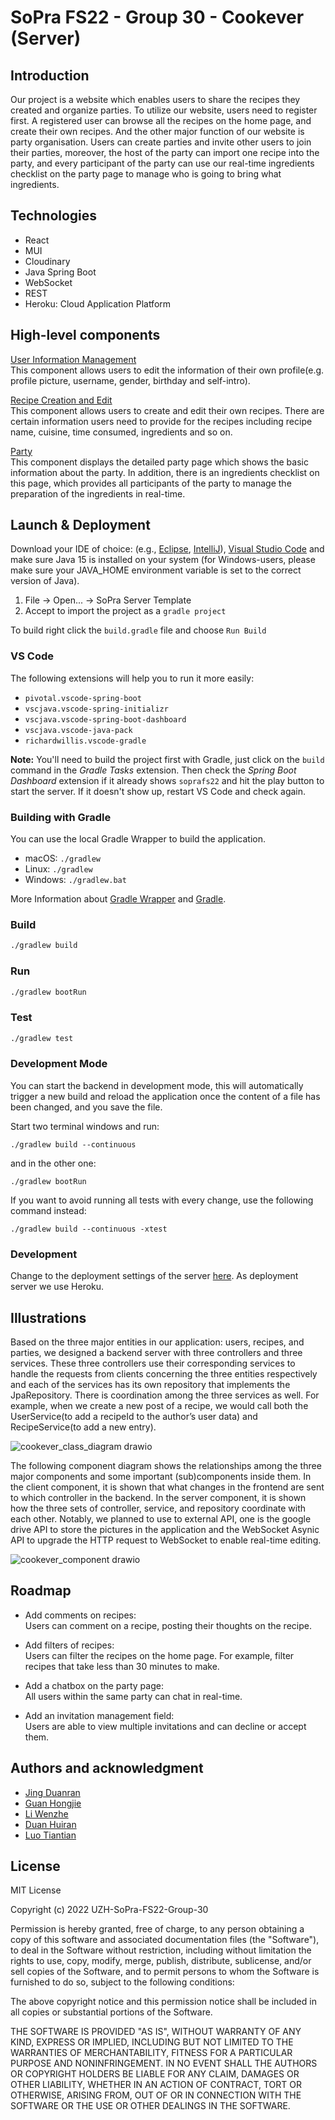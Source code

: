 # SoPra FS22 - Group 30 - Cookever (Server)

## Introduction
Our project is a website which enables users to share the recipes they created and organize parties. To utilize our website, users need to register first. A registered user can browse all the recipes on the home page, and create their own recipes. And the other major function of our website is party organisation. Users can create parties and invite other users to join their parties, moreover, the host of the party can import one recipe into the party, and every participant of the party can use our real-time ingredients checklist on the party page to manage who is going to bring what ingredients.
## Technologies
* React
* MUI
* Cloudinary
* Java Spring Boot
* WebSocket
* REST
* Heroku: Cloud Application Platform

## High-level components
[User Information Management](https://github.com/sopra-fs22-group-30/sopra-fs22-group-30-client/blob/master/src/components/views/Profile_edit.js) <br/>
This component allows users to edit the information of their own profile(e.g. profile picture, username, gender, birthday and self-intro).<br/>

[Recipe Creation and Edit](https://github.com/sopra-fs22-group-30/sopra-fs22-group-30-client/blob/master/src/components/views/Recipe_creation_or_edit.js) <br/>
This component allows users to create and edit their own recipes. There are certain information users need to provide for the recipes including recipe name, cuisine, time consumed, ingredients and so on.<br/>

[Party](https://github.com/sopra-fs22-group-30/sopra-fs22-group-30-client/blob/master/src/components/views/Party.js) <br/>
This component displays the detailed party page which shows the basic information about the party. In addition, there is an ingredients checklist on this page, which provides all participants of the party to manage the preparation of the ingredients in real-time.<br/>

## Launch & Deployment
Download your IDE of choice: (e.g., [Eclipse](http://www.eclipse.org/downloads/), [IntelliJ](https://www.jetbrains.com/idea/download/)), [Visual Studio Code](https://code.visualstudio.com/) and make sure Java 15 is installed on your system (for Windows-users, please make sure your JAVA_HOME environment variable is set to the correct version of Java).

1. File -> Open... -> SoPra Server Template
2. Accept to import the project as a `gradle project`

To build right click the `build.gradle` file and choose `Run Build`

### VS Code
The following extensions will help you to run it more easily:
-   `pivotal.vscode-spring-boot`
-   `vscjava.vscode-spring-initializr`
-   `vscjava.vscode-spring-boot-dashboard`
-   `vscjava.vscode-java-pack`
-   `richardwillis.vscode-gradle`

**Note:** You'll need to build the project first with Gradle, just click on the `build` command in the _Gradle Tasks_ extension. Then check the _Spring Boot Dashboard_ extension if it already shows `soprafs22` and hit the play button to start the server. If it doesn't show up, restart VS Code and check again.

### Building with Gradle

You can use the local Gradle Wrapper to build the application.
-   macOS: `./gradlew`
-   Linux: `./gradlew`
-   Windows: `./gradlew.bat`

More Information about [Gradle Wrapper](https://docs.gradle.org/current/userguide/gradle_wrapper.html) and [Gradle](https://gradle.org/docs/).

### Build

```bash
./gradlew build
```

### Run

```bash
./gradlew bootRun
```

### Test

```bash
./gradlew test
```

### Development Mode

You can start the backend in development mode, this will automatically trigger a new build and reload the application
once the content of a file has been changed, and you save the file.

Start two terminal windows and run:

`./gradlew build --continuous`

and in the other one:

`./gradlew bootRun`

If you want to avoid running all tests with every change, use the following command instead:

`./gradlew build --continuous -xtest`

### Development
Change to the deployment settings of the server [here](.github/workflows/deploy.yml). As deployment server we use Heroku.

## Illustrations

Based on the three major entities in our application: users, recipes, and parties, we designed
a backend server with three controllers and three services. These three controllers use their
corresponding services to handle the requests from clients concerning the three entities
respectively and each of the services has its own repository that implements the
JpaRepository. There is coordination among the three services as well. For example, when
we create a new post of a recipe, we would call both the UserService(to add a recipeId to
the author’s user data) and RecipeService(to add a new entry).

![cookever_class_diagram drawio](https://user-images.githubusercontent.com/49683560/170866733-c75acb38-7ab2-4a64-8b19-8f2bb2be0a84.png)


The following component diagram shows the relationships among the three major components and
some important (sub)components inside them. In the client component, it is shown that what
changes in the frontend are sent to which controller in the backend. In the server
component, it is shown how the three sets of controller, service, and repository coordinate
with each other. Notably, we planned to use to external API, one is the google drive API to
store the pictures in the application and the WebSocket Asynic API to upgrade the HTTP
request to WebSocket to enable real-time editing.

![cookever_component drawio](https://user-images.githubusercontent.com/49683560/170866609-34d75ef7-ad67-4e67-a9b1-b017d6020989.png)


## Roadmap
- Add comments on recipes:<br/>
  Users can comment on a recipe, posting their thoughts on the recipe.

- Add filters of recipes:<br/>
  Users can filter the recipes on the home page. For example, filter recipes that take less than 30 minutes to make.

- Add a chatbox on the party page:<br/>
  All users within the same party can chat in real-time.

- Add an invitation management field:<br/>
  Users are able to view multiple invitations and can decline or accept them.

## Authors and acknowledgment
- [Jing Duanran](https://github.com/duanranjing)
- [Guan Hongjie](https://github.com/HJGuan)
- [Li Wenzhe](https://github.com/wenzli0510)
- [Duan Huiran](https://github.com/duanhuiran)
- [Luo Tiantian](https://github.com/tluo3032)


## License
MIT License

Copyright (c) 2022 UZH-SoPra-FS22-Group-30

Permission is hereby granted, free of charge, to any person obtaining a copy of this software and associated documentation files (the "Software"), to deal in the Software without restriction, including without limitation the rights to use, copy, modify, merge, publish, distribute, sublicense, and/or sell copies of the Software, and to permit persons to whom the Software is furnished to do so, subject to the following conditions:

The above copyright notice and this permission notice shall be included in all
copies or substantial portions of the Software.

THE SOFTWARE IS PROVIDED "AS IS", WITHOUT WARRANTY OF ANY KIND, EXPRESS OR IMPLIED, INCLUDING BUT NOT LIMITED TO THE WARRANTIES OF MERCHANTABILITY, FITNESS FOR A PARTICULAR PURPOSE AND NONINFRINGEMENT. IN NO EVENT SHALL THE AUTHORS OR COPYRIGHT HOLDERS BE LIABLE FOR ANY CLAIM, DAMAGES OR OTHER LIABILITY, WHETHER IN AN ACTION OF CONTRACT, TORT OR OTHERWISE, ARISING FROM, OUT OF OR IN CONNECTION WITH THE SOFTWARE OR THE USE OR OTHER DEALINGS IN THE SOFTWARE.
